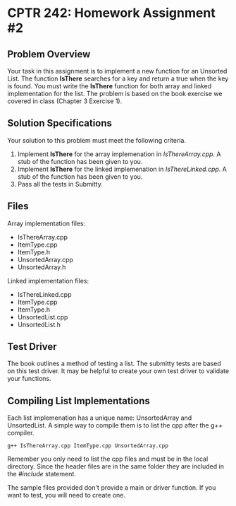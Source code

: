 # CPTR 242: Homework Assignment #2

## Problem Overview
Your task in this assignment is to implement a new function for an Unsorted List.
The function __IsThere__ searches for a key and return a true when the key is found.
You must write the __IsThere__ function for both array and linked implementation for the list.
The problem is based on the book exercise we covered in class (Chapter 3 Exercise 1).


## Solution Specifications

Your solution to this problem must meet the following criteria.

1. Implement __IsThere__ for the array implemenation in _IsThereArray.cpp_. A stub of the function has been given to you.
2. Implement __IsThere__ for the linked implemenation in _IsThereLinked.cpp_. A stub of the function has been given to you.
3. Pass all the tests in Submitty.


## Files

Array implementation files:
* IsThereArray.cpp
* ItemType.cpp
* ItemType.h
* UnsortedArray.cpp
* UnsortedArray.h


Linked implementation files:
* IsThereLinked.cpp
* ItemType.cpp
* ItemType.h
* UnsortedList.cpp
* UnsortedList.h

## Test Driver

The book outlines a method of testing a list.
The submitty tests are based on this test driver.
It may be helpful to create your own test driver to validate your functions.

## Compiling List Implementations

Each list implemenation has a unique name: UnsortedArray and UnsortedList.
A simple way to compile them is to list the cpp after the g++ compiler.

```
g++ IsThereArray.cpp ItemType.cpp UnsortedArray.cpp
```

Remember you only need to list the cpp files and must be in the local directory.
Since the header files are in the same folder they are included in the _#include_ statement.

The sample files provided don't provide a main or driver function.
If you want to test, you will need to create one.

